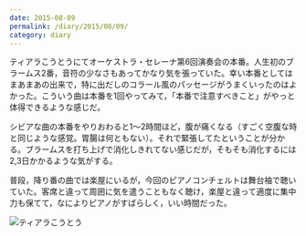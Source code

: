 ```yaml
---
date: 2015-08-09
permalink: /diary/2015/08/09/
category: diary
---
```


ティアラこうとうにてオーケストラ・セレーナ第6回演奏会の本番。人生初のブラームス2番，音符の少なさもあってかなり気を張っていた。幸い本番としてはまあまあの出来で，特に出だしのコラール風のパッセージがうまくいったのはよかった。こういう曲は本番を1回やってみて，「本番で注意すべきこと」がやっと体得できるような感じだ。

シビアな曲の本番をやりおわると1〜2時間ほど，腹が痛くなる（すごく空腹な時と同じような感覚。胃腸は何ともない）。それで緊張してたということが分かる。ブラームスを打ち上げで消化しきれてない感じだが，そもそも消化するには2,3日かかるような気がする。

普段，降り番の曲では楽屋にいるが，今回のピアノコンチェルトは舞台袖で聴いていた。客席と違って周囲に気を遣うこともなく聴け，楽屋と違って適度に集中力も保てて，なによりピアノがすばらしく，いい時間だった。

![ティアラこうとう](https://instagram.com/p/6JYiEoyLuc/media?size=l "ティアラこうとう")